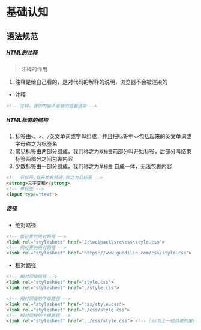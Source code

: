 # 基础认知

## 语法规范

##### HTML的注释

> 注释的作用

1. 注释是给自己看的，是对代码的解释的说明，浏览器不会被渲染的

- 注释

```html
<!-- 注释，我的内容不会被浏览器渲染 -->
```

##### HTML标签的结构

1. 标签由`<`、`>`、`/`英文单词或字母组成，并且把标签中`<>`包括起来的英文单词或字母称之为标签名
2. 常见标签由两部分组成，我们称之为`双标签`前部分叫开始标签，后部分叫结束标签两部分之间包裹内容
3. 少数标签由一部分组成，我们称之为`单标签` 自成一体，无法包裹内容

```html
<!-- 双标签,有开始有结速,称之为双标签 -->
<strong>文字变粗</strong>
<!-- 单标签 -->
<input type="text">
```

##### 路径

- 绝对路径

```html
<!-- 盘符里的绝对路径 -->
<link rel="stylesheet" href="E:\webpack\src\css\style.css">
<!-- 网址里的绝对路径 -->
<link rel="stylesheet" href="https://www.guodilin.com/css/style.css">
```

- 相对路径

```html
<!-- 相对同级路径 -->
<link rel="stylesheet" href="style.css">
<link rel="stylesheet" href="./style.css">

<!-- 相对同级的下级路径 -->
<link rel="stylesheet" href="css/style.css">
<link rel="stylesheet" href="./css/style.css">
<!-- 相对同级的上级路径 -->
<link rel="stylesheet" href="../css/style.css">	<!-- css为上一级目录的里css文件夹 -->
```

